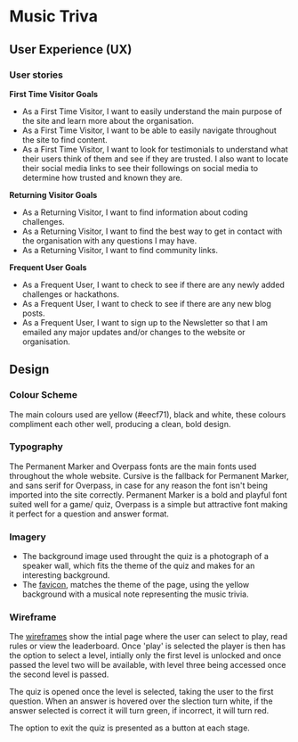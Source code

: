 # Music Triva
## User Experience (UX)

### User stories

**First Time Visitor Goals**

- As a First Time Visitor, I want to easily understand the main purpose of the site and learn more about the organisation.
- As a First Time Visitor, I want to be able to easily navigate throughout the site to find content.
- As a First Time Visitor, I want to look for testimonials to understand what their users think of them and see if they are trusted. I also want to locate their social media links to see their followings on social media to determine how trusted and known they are.

**Returning Visitor Goals**

- As a Returning Visitor, I want to find information about coding challenges.
- As a Returning Visitor, I want to find the best way to get in contact with the organisation with any questions I may have.
- As a Returning Visitor, I want to find community links.

**Frequent User Goals**

- As a Frequent User, I want to check to see if there are any newly added challenges or hackathons.
- As a Frequent User, I want to check to see if there are any new blog posts.
- As a Frequent User, I want to sign up to the Newsletter so that I am emailed any major updates and/or changes to the website or organisation.

## Design

### Colour Scheme

The main colours used are yellow (#eecf71), black and white, these colours compliment each other well, producing a clean, bold design.

### Typography

The Permanent Marker and Overpass fonts are the main fonts used throughout the whole website. Cursive is the fallback for Permanent Marker, and sans serif for Overpass, in case for any reason the font isn't being imported into the site correctly. Permanent Marker is a bold and playful font suited well for a game/ quiz, Overpass is a simple but attractive font making it perfect for a question and answer format.

### Imagery

- The background image used throught the quiz is a photograph of a speaker wall, which fits the theme of the quiz and makes for an interesting background.
- The [favicon](https://github.com/EJDiamond/Music-Trivia/blob/main/assets/images/favicon.png), matches the theme of the page, using the yellow background with a musical note representing the music trivia. 

### Wireframe

The [wireframes](https://github.com/EJDiamond/Music-Trivia/blob/main/assets/images/wireframe-music-trivia.png) show the intial page where the user can select to play, read rules or view the leaderboard. Once 'play' is selected the player is then has the option to select a level, intially only the first level is unlocked and once passed the level two will be available, with level three being accessed once the second level is passed.

The quiz is opened once the level is selected, taking the user to the first question. When an answer is hovered over the slection turn white, if the answer selected is correct it will turn green, if incorrect, it will turn red.

The option to exit the quiz is presented as a button at each stage.




